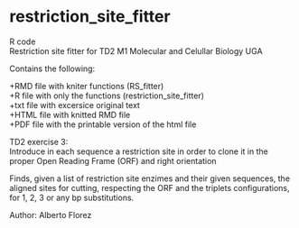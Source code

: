 # restriction_site_fitter  
R code  
Restriction site fitter for TD2 M1 Molecular and Celullar Biology UGA  
  
Contains the following:  

+RMD file with kniter functions (RS_fitter)  
+R file with only the functions (restriction_site_fitter)  
+txt file with excersice original text  
+HTML file with knitted RMD file  
+PDF file with the printable version of the html file   

  
TD2 exercise 3:  
Introduce in each sequence a restriction site in order to clone it in the proper Open Reading Frame (ORF) and right orientation  
  
Finds, given a list of restriction site enzimes and their given sequences, the aligned sites for cutting, respecting the ORF and the triplets configurations, for 1, 2, 3 or any bp substitutions.  
  
  
  
Author: Alberto Florez  
